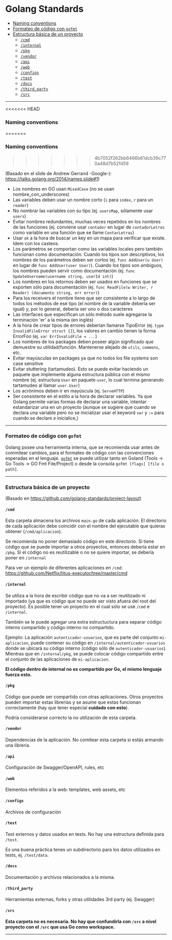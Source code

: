 # Golang Standards
        
- [Naming conventions](#naming-conventions)
- [Formateo de código con `gofmt` <a name="formateo-de-codigo-con-gofmt"></a>](#formateo-de-código-con-gofmt-a-nameformateo-de-codigo-con-gofmta)        
- [Estructura básica de un proyecto](#estructura-básica-de-un-proyecto)            
    - [`/cmd` <a name="/cmd"></a>](#cmd-a-namecmda)            
    - [`/internal`](#internal)            
    - [`/pkg`](#pkg)            
    - [`/vendor`](#vendor)            
    - [`/api`](#api)            
    - [`/web`](#web)            
    - [`/configs`](#configs)            
    - [`/test`](#test)            
    - [`/docs`](#docs)            
    - [`/third_party`](#third_party)            
    - [`/src`](#src)

***

<<<<<<< HEAD
### Naming conventions
=======
 ### Naming conventions
>>>>>>> 4b7052f262bb6466b61dcb39c770a48d7b52fd59

(Basado en el slide de Andrew Gerrand -Google-): https://talks.golang.org/2014/names.slide#1)

- Los nombres en GO usan `MixedCase` (no se usan nombre_con_underscores)
- Las variables deben usar un nombre corto (`i` para `index`, `r` para un `reader`)
- No nombrar las variables con su tipo (ej. `usersMap`, sólamente usar `users`)
- Evitar nombres redundantes, muchas veces repetidos en los nombres de las funciones (ej. conviene usar `contador` en lugar de `contadorLetras` como variable en una función que se llame `ContarLetras`)
- Usar `ok` a la hora de buscar un key en un mapa para verificar que existe. Idem con los casteos.
- Los parámetros se comportan como las variables locales pero también funcionan como documentación. Cuando los tipos son descriptivos, los nombres de los parámetros deben ser cortos (ej. `func AddUser(u User)` en lugar de `func AddUser(user User)`). Cuando los tipos son ambiguos, los nombres pueden servir como documentación (ej. `func UpdateUsername(username string, userId int)`)
- Los nombres en los retornos deben ser usados en funciones que se exporten sólo para documentación (ej. `func ReadFile(w Writer, r Reader) (documento string, err error)`)
- Para los receivers el nombre tiene que ser consistente a lo largo de todos los métodos de ese tipo (el nombre de la variable debería ser igual) y, por lo general, debería ser uno o dos caracteres
- Las interfaces que especifican un sólo método suele agregarse la terminación 'er' a la misma (en inglés)
- A la hora de crear tipos de errores deberían llamarse TipoError (ej. `type InvalidFileError struct {}`), los valores en cambio tienen la forma ErrorFoo (ej. `var ErrInvalidFile = ...`)
- Los nombres de los packages deben poseer algún significado que demuestre su utilidad/función. Mantenerse alejado de `utils`, `commons`, etc.
- Evitar mayúsculas en packages ya que no todos los file systems son case sensitive
- Evitar stuttering (tartamudeo). Esto se puede evitar haciendo un paquete que implemente alguna estructura pública con el mismo nombre (ej. estructura `User` en paquete `user`, lo cual termina generando tartamudeo al llamar `user.User`)
- Los acrónimos deben ir en mayúscula (ej. `ServeHTTP`)
- Ser consistente en el estilo a la hora de declarar variables. Ya que Golang permite varias formas de declarar una variable, intentar estandarizar una en un proyecto (aunque se sugiere que cuando se declara una variable pero no se inicializar usar el keyword `var` y `:=` para cuando se declare *e* inicialice,)

***

### Formateo de código con `gofmt` <a name="formateo-de-codigo-con-gofmt"></a>

Golang posee una herramienta interna, que se recomienda usar antes de commitear cambios, para el formateo de código con las convenciones esperadas en el lenguaje. 
[`gofmt`](https://golang.org/cmd/gofmt/) se puede utilizar tanto en Goland (Tools -> Go Tools -> GO Fmt File/Project) o desde la consola `gofmt [flags] [file o path]`.

***

### Estructura básica de un proyecto

(Basado en https://github.com/golang-standards/project-layout)

#### `/cmd` <a name="/cmd"></a>
Esta carpeta almacena los archivos `main.go` de cada aplicación. El directorio de cada aplicación debe coincidir con el nombre del ejecutable que quieras obtener (`/cmd/aplicacion`).

Se recomienda no poner demasiado código en este directorio. Si tiene código que se puede importar a otros proyectos, entonces debería estar en `/pkg`. Si el código no es reutilizable o no se quiere importar, se debería poner en `/internal`

Para ver un ejemplo de diferentes aplicaciones en `/cmd`: https://github.com/Netflix/titus-executor/tree/master/cmd

#### `/internal`
Se utiliza a la hora de escribir código que no va a ser reutilizado ni importado (ya que es código que no puede ser visto afuera del root del proyecto). Es posible tener un proyecto en el cual sólo se use `/cmd` e `/internal`.

También se le puede agregar una extra estructuctura para separar código interno compartido y código interno no compartido.

Ejemplo: La aplicación `autenticador-usuarios`, que es parte del conjunto `mi-aplicacion`, puede contener su código en `/internal/autenticador-usuarios` donde se ubicará su código interno (código sólo de `autenticador-usuarios`). Mientras que en `/internal/pkg`, se puede colocar código compartido entre el conjunto de las aplicaciones de `mi-aplicacion`.

**El código dentro de internal no es compartido por Go, el mismo lenguaje fuerza esto.**

#### `/pkg`
Código que puede ser compartido con otras aplicaciones. Otros proyectos pueden importar estas librerías y se asume que estas funcionan correctamente (hay que tener especial **cuidado con esto**). 

Podría considerarse correcto la no utilización de esta carpeta.

#### `/vendor`

Dependencias de la aplicación. No comitear esta carpeta si estás armando una librería.

#### `/api`
Configuración de Swagger/OpenAPI, rules, etc

#### `/web`
Elementos referidos a la web: templates, web assets, etc

#### `/configs`
Archivos de configuración

#### `/test`
Test externos y datos usados en tests. No hay una estructura definida para `/test`. 

Es una buena práctica tenes un subdirectorio para los datos utilizados en tests, ej. `/test/data`.

#### `/docs`
Documentación y archivos relacionados a la misma.

#### `/third_party`
Herramientas externas, forks y otras utilidades 3rd party (ej. Swagger)

#### `/src`
**Esta carpeta no es necesaria. No hay que confundirla con `/src` a nivel proyecto con el `/src` que usa Go como workspace.**

***
